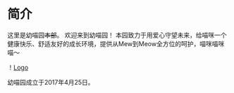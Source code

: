 简介
=
这里是幼喵园~~本部~~。
欢迎来到幼喵园！
本园致力于用爱心守望未来，给喵咪一个健康快乐、舒适友好的成长环境，提供从Mew到Meow全方位的呵护，喵咪喵咪喵～

！[Logo](https://github.com/Kittengarten/Kittengarten/blob/%E4%B8%BB%E5%88%86%E6%94%AF/Logo.png)

幼喵园成立于2017年4月25日。
